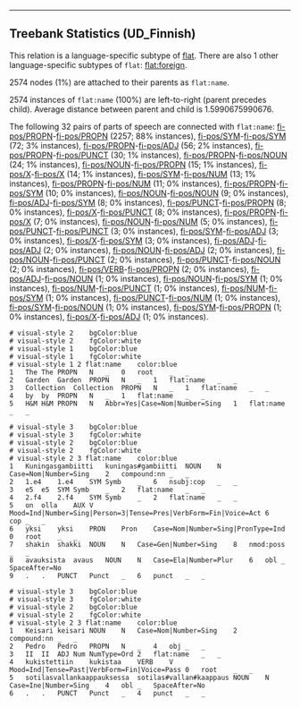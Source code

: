

--------------------------------------------------------------------------------

## Treebank Statistics (UD_Finnish)

This relation is a language-specific subtype of [flat]().
There are also 1 other language-specific subtypes of `flat`: [flat:foreign]().

2574 nodes (1%) are attached to their parents as `flat:name`.

2574 instances of `flat:name` (100%) are left-to-right (parent precedes child).
Average distance between parent and child is 1.5990675990676.

The following 32 pairs of parts of speech are connected with `flat:name`: [fi-pos/PROPN]()-[fi-pos/PROPN]() (2257; 88% instances), [fi-pos/SYM]()-[fi-pos/SYM]() (72; 3% instances), [fi-pos/PROPN]()-[fi-pos/ADJ]() (56; 2% instances), [fi-pos/PROPN]()-[fi-pos/PUNCT]() (30; 1% instances), [fi-pos/PROPN]()-[fi-pos/NOUN]() (24; 1% instances), [fi-pos/NOUN]()-[fi-pos/PROPN]() (15; 1% instances), [fi-pos/X]()-[fi-pos/X]() (14; 1% instances), [fi-pos/SYM]()-[fi-pos/NUM]() (13; 1% instances), [fi-pos/PROPN]()-[fi-pos/NUM]() (11; 0% instances), [fi-pos/PROPN]()-[fi-pos/SYM]() (10; 0% instances), [fi-pos/NOUN]()-[fi-pos/NOUN]() (9; 0% instances), [fi-pos/ADJ]()-[fi-pos/SYM]() (8; 0% instances), [fi-pos/PUNCT]()-[fi-pos/PROPN]() (8; 0% instances), [fi-pos/X]()-[fi-pos/PUNCT]() (8; 0% instances), [fi-pos/PROPN]()-[fi-pos/X]() (7; 0% instances), [fi-pos/NOUN]()-[fi-pos/NUM]() (5; 0% instances), [fi-pos/PUNCT]()-[fi-pos/PUNCT]() (3; 0% instances), [fi-pos/SYM]()-[fi-pos/ADJ]() (3; 0% instances), [fi-pos/X]()-[fi-pos/SYM]() (3; 0% instances), [fi-pos/ADJ]()-[fi-pos/ADJ]() (2; 0% instances), [fi-pos/NOUN]()-[fi-pos/ADJ]() (2; 0% instances), [fi-pos/NOUN]()-[fi-pos/PUNCT]() (2; 0% instances), [fi-pos/PUNCT]()-[fi-pos/NOUN]() (2; 0% instances), [fi-pos/VERB]()-[fi-pos/PROPN]() (2; 0% instances), [fi-pos/ADJ]()-[fi-pos/NOUN]() (1; 0% instances), [fi-pos/NOUN]()-[fi-pos/SYM]() (1; 0% instances), [fi-pos/NUM]()-[fi-pos/PUNCT]() (1; 0% instances), [fi-pos/NUM]()-[fi-pos/SYM]() (1; 0% instances), [fi-pos/PUNCT]()-[fi-pos/NUM]() (1; 0% instances), [fi-pos/SYM]()-[fi-pos/NOUN]() (1; 0% instances), [fi-pos/SYM]()-[fi-pos/PROPN]() (1; 0% instances), [fi-pos/X]()-[fi-pos/ADJ]() (1; 0% instances).


~~~ conllu
# visual-style 2	bgColor:blue
# visual-style 2	fgColor:white
# visual-style 1	bgColor:blue
# visual-style 1	fgColor:white
# visual-style 1 2 flat:name	color:blue
1	The	The	PROPN	N	_	0	root	_	_
2	Garden	Garden	PROPN	N	_	1	flat:name	_	_
3	Collection	Collection	PROPN	N	_	1	flat:name	_	_
4	by	by	PROPN	N	_	1	flat:name	_	_
5	H&M	H&M	PROPN	N	Abbr=Yes|Case=Nom|Number=Sing	1	flat:name	_	_

~~~


~~~ conllu
# visual-style 3	bgColor:blue
# visual-style 3	fgColor:white
# visual-style 2	bgColor:blue
# visual-style 2	fgColor:white
# visual-style 2 3 flat:name	color:blue
1	Kuningasgambiitti	kuningas#gambiitti	NOUN	N	Case=Nom|Number=Sing	2	compound:nn	_	_
2	1.e4	1.e4	SYM	Symb	_	6	nsubj:cop	_	_
3	e5	e5	SYM	Symb	_	2	flat:name	_	_
4	2.f4	2.f4	SYM	Symb	_	2	flat:name	_	_
5	on	olla	AUX	V	Mood=Ind|Number=Sing|Person=3|Tense=Pres|VerbForm=Fin|Voice=Act	6	cop	_	_
6	yksi	yksi	PRON	Pron	Case=Nom|Number=Sing|PronType=Ind	0	root	_	_
7	shakin	shakki	NOUN	N	Case=Gen|Number=Sing	8	nmod:poss	_	_
8	avauksista	avaus	NOUN	N	Case=Ela|Number=Plur	6	obl	_	SpaceAfter=No
9	.	.	PUNCT	Punct	_	6	punct	_	_

~~~


~~~ conllu
# visual-style 3	bgColor:blue
# visual-style 3	fgColor:white
# visual-style 2	bgColor:blue
# visual-style 2	fgColor:white
# visual-style 2 3 flat:name	color:blue
1	Keisari	keisari	NOUN	N	Case=Nom|Number=Sing	2	compound:nn	_	_
2	Pedro	Pedro	PROPN	N	_	4	obj	_	_
3	II	II	ADJ	Num	NumType=Ord	2	flat:name	_	_
4	kukistettiin	kukistaa	VERB	V	Mood=Ind|Tense=Past|VerbForm=Fin|Voice=Pass	0	root	_	_
5	sotilasvallankaappauksessa	sotilas#vallan#kaappaus	NOUN	N	Case=Ine|Number=Sing	4	obl	_	SpaceAfter=No
6	.	.	PUNCT	Punct	_	4	punct	_	_

~~~


